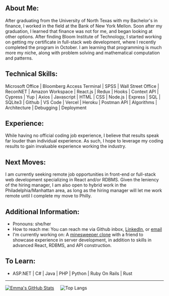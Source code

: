 ## About Me:

After graduating from the University of North Texas with my Bachelor's in finance, I worked in the field at the Bank of New York Mellon. Soon after my graduation, I learned that finance was not for me, and began looking at other options. After finding Bloom Institute of Technology, I started working on getting my certificate in full-stack web development, where I recently completed the program in October. I am learning that programming is much more my niche, along with problem solving and mathematical computation and patterns.

## Technical Skills:

Microsoft Office | Bloomberg Access Terminal | SPSS | Wall Street Office | ReconNET | Amazon Workspace | React.js | Redux | Hooks | Context API | Cypress | Yup | Axios | Javascript | HTML | CSS | Node.js | Express | SQL | SQLite3 | Github | VS Code | Vercel | Heroku | Postman API | Algorithms | Architecture | Debugging | Deployment

## Experience:

While having no official coding job experience, I believe that results speak far louder than individual experience. As such, I hope to leverage my coding results to gain invaluable experience working the industry.

## Next Moves:

I am currently seeking remote job opportunities in front-end or full-stack web development specializing in React and/or RDBMS. Given the leniency of the hiring manager, I am also open to hybrid work in the Philadelphia/Manhattan area, as long as the hiring manager will let me work remote until I complete my move to Philly.

## Additional Information:

  * Pronouns: she/her
  * How to reach me: You can reach me via Github inbox, [LinkedIn](https://www.linkedin.com/in/emmahtml/), or [email](mailto:calvinhtml@gmail.com)
  * I'm currently working on: A [minesweeper clone](http://www.github.com/dilemmaemma/minesweeper) with a friend to showcase experience in server development, in addition to skills in advanced React, RDBMS, and API construction.
    
## To Learn:

- ASP.NET | C# | Java | PHP | Python | Ruby On Rails | Rust

<hr>

[![Emma's GitHub Stats](https://github-readme-stats.vercel.app/api?username=dilemmaemma&show_icons=true)](https://github.com/dilemmaemma) 
&nbsp;
&nbsp;
![Top Langs](https://github-readme-stats.vercel.app/api/top-langs/?username=dilemmaemma&show_icons=true)

<br><br>
